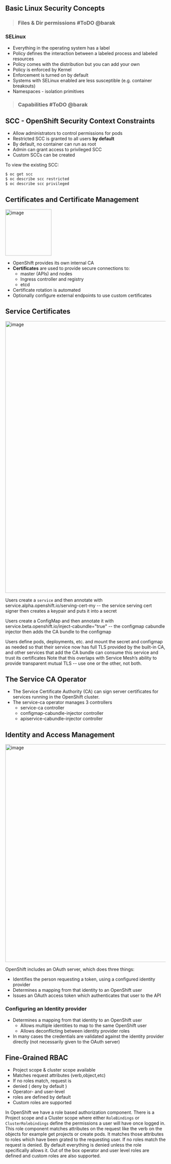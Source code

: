 ## Basic Linux Security Concepts

> ### Files & Dir permissions #ToDO @barak

### SELinux
- Everything in the operating system has a label
- Policy defines the interaction between a labeled process and labeled resources
- Policy comes with the distribution but you can add your own
- Policy is enforced by Kernel
- Enforcement is turned on by default
- Systems with SELinux enabled are less susceptible (e.g. container breakouts)
- Namespaces - isolation primitives

> ### Capabilities #ToDO @barak

## SCC - OpenShift Security Context Constraints

- Allow administrators to control permissions for pods
- Restricted SCC is granted to all users **by default**
- By default, no container can run as root
- Admin can grant access to privileged SCC
- Custom SCCs can be created

To view the existing SCC: 
```bash
$ oc get scc
$ oc describe scc restricted
$ oc describe scc privileged
```


## Certificates and Certificate Management

<img width="145" alt="image" src="https://user-images.githubusercontent.com/100561043/167843159-885ce328-8426-4880-9064-4fcf90a919d2.png">

- OpenShift provides its own internal CA
- __Certificates__ are used to provide secure connections to:
  - master (APIs) and nodes
  - Ingress controller and registry
  - etcd
- Certificate rotation is automated
- Optionally configure external endpoints to use custom certificates

## Service Certificates

<img width="851" alt="image" src="https://user-images.githubusercontent.com/100561043/167843368-74de0fd0-3453-41c3-82f9-62cee5c5c5b2.png">

Users create a `service` and then annotate with service.alpha.openshift.io/serving-cert-my -- the service serving cert signer then creates a keypair and puts it into a secret

Users create a ConfigMap and then annotate it with service.beta.openshift.io/inject-cabundle="true" -- the configmap cabundle injector then adds the CA bundle to the configmap

Users define pods, deployments, etc. and mount the secret and configmap as needed so that their service now has full TLS provided by the built-in CA, and other services that add the CA bundle can consume this service and trust its certificates
Note that this overlaps with Service Mesh’s ability to provide transparent mutual TLS -- use one or the other, not both.

## The Service CA Operator

- The Service Certificate Authority (CA) can sign server certificates for services running in the OpenShift cluster. 
- The service-ca operator manages 3 controllers
  - service-ca controller
  - configmap-cabundle-injector controller
  - apiservice-cabundle-injector controller
 
 
## Identity and Access Management

<img width="682" alt="image" src="https://user-images.githubusercontent.com/100561043/167845064-56a3abda-d49c-4bb1-af8c-06d42ca335cf.png">

OpenShift includes an OAuth server, which does three things: 
- Identifies the person requesting a token, using a configured identity provider
- Determines a mapping from that identity to an OpenShift user
- Issues an OAuth access token which authenticates that user to the API 


### Configuring an Identity provider

- Determines a mapping from that identity to an OpenShift user
  - Allows multiple identities to map to the same OpenShift user
  - Allows deconflicting between identity provider roles
- In many cases the credentials are validated against the identity provider directly (not necessarily given to the OAuth server)


## Fine-Grained RBAC

- Project scope & cluster scope available
- Matches request attributes (verb,object,etc)
- If no roles match, request is 
- denied ( deny by default )
- Operator- and user-level 
- roles are defined by default
- Custom roles are supported

In OpenShift we have a role based authorization component. 
There is a Project scope and a Cluster scope where either `RoleBindings` or `ClusterRolebindings` define the permissions a user will have once logged in. This role component matches attributes on the request like the verb on the objects for example  get projects or create pods. 
It matches those attributes to roles which have been grated to the requesting user. 
If no roles match the request is denied. 
By default everything is denied unless the role specifically allows it. Out of the box operator and user level roles are defined and custom roles are also supported. 	

 
 
